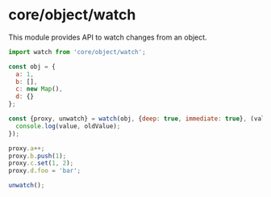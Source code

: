 # core/object/watch

This module provides API to watch changes from an object.

```js
import watch from 'core/object/watch';

const obj = {
  a: 1,
  b: [],
  c: new Map(),
  d: {}
};

const {proxy, unwatch} = watch(obj, {deep: true, immediate: true}, (value, oldValue) => {
  console.log(value, oldValue);
});

proxy.a++;
proxy.b.push(1);
proxy.c.set(1, 2);
proxy.d.foo = 'bar';

unwatch();
```
